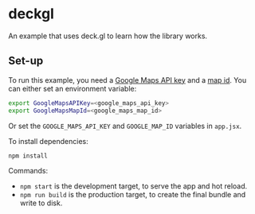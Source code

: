 # deckgl
An example that uses deck.gl to learn how the library works.

## Set-up

To run this example, you need a [Google Maps API key](https://developers.google.com/maps/documentation/javascript/get-api-key) and a [map id](https://developers.google.com/maps/documentation/javascript/webgl#vector-id). You can either set an environment variable:

```bash
export GoogleMapsAPIKey=<google_maps_api_key>
export GoogleMapsMapId=<google_maps_map_id>
```

Or set the `GOOGLE_MAPS_API_KEY` and `GOOGLE_MAP_ID` variables in `app.jsx`.

To install dependencies:

```bash
npm install
```

Commands:
* `npm start` is the development target, to serve the app and hot reload.
* `npm run build` is the production target, to create the final bundle and write to disk.
